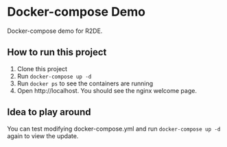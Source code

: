 # Docker-compose Demo

Docker-compose demo for R2DE.

## How to run this project
1. Clone this project
2. Run `docker-compose up -d`
3. Run `docker ps` to see the containers are running
4. Open http://localhost. You should see the nginx welcome page.

## Idea to play around
You can test modifying docker-compose.yml and run `docker-compose up -d` again to view the update.
